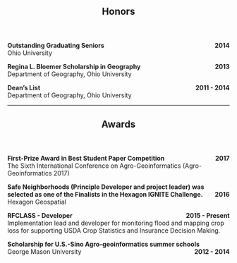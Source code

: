 <header class="entry-header">
<h2 class="entry-title">Honors</h2>
</header>

<p style="text-align:left;"><strong>Outstanding Graduating Seniors<span style="float:right;">2014</span></strong><br />Ohio University</p>

<p style="text-align:left;"><strong>Regina L. Bloemer Scholarship in Geography<span style="float:right;">2013</span></strong><br /> Department of Geography, Ohio University</p>

<p style="text-align:left;"><strong>Dean’s List<span style="float:right;">2011 - 2014</span></strong><br />Department of Geography, Ohio University</p>

<hr>
<header class="entry-header">
<h2 class="entry-title">Awards</h2>
</header>

<p style="text-align:left;"><strong>First-Prize Award in Best Student Paper Competition<span style="float:right;">2017</span></strong><br />The Sixth International Conference on Agro-Geoinformatics (Agro-Geoinformatics 2017)</p>

<p style="text-align:left;"><strong>Safe Neighborhoods (Principle Developer and project leader) was selected as one of the Finalists in the Hexagon IGNITE Challenge.<span style="float:right;">2016</span></strong><br />Hexagon Geospatial</p>

<p style="text-align:left;"><strong>RFCLASS - Developer<span style="float:right;">2015 - Present</span></strong><br />Implementation lead and developer for monitoring flood and mapping crop loss for supporting USDA Crop Statistics and Insurance Decision Making.</p>

<p style="text-align:left;"><strong>Scholarship for U.S.-Sino Agro-geoinformatics summer schools<span style="float:right;">2012 - 2014</span></strong><br /> George Mason University</p>



